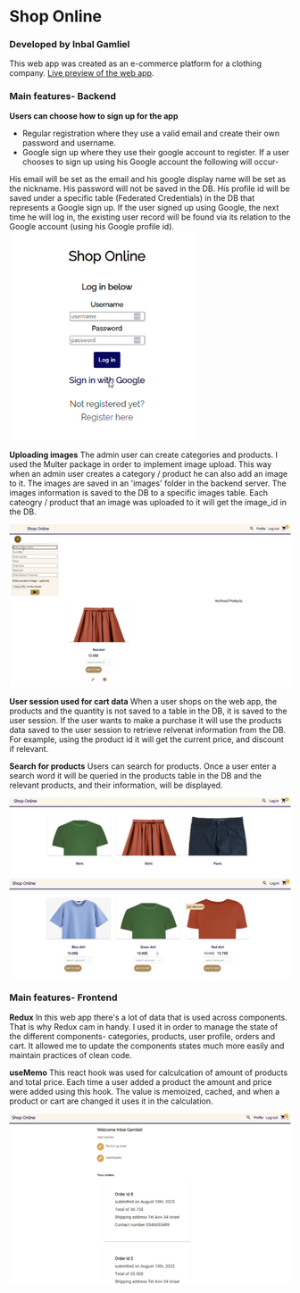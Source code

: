# Shop Online
### Developed by Inbal Gamliel

This web app was created as an e-commerce platform for a clothing company.
[Live preview of the web app](https://bit.ly/3rmoyda).

### Main features- Backend
**Users can choose how to sign up for the app**

- Regular registration where they use a valid email and create their own password and username.
- Google sign up where they use their google account to register.
If a user chooses to sign up using his Google account the following will occur-

His email will be set as the email and his google display name will be set as the nickname. His password will not be saved in the DB. His profile id will be saved under a specific table (Federated Credentials) in the DB that represents a Google sign up. If the user signed up using Google, the next time he will log in, the existing user record will be found via its relation to the Google account (using his Google profile id).
![sign in page](./images/img3.png)

**Uploading images**
The admin user can create categories and products. I used the Multer package in order to implement image upload. This way when an admin user creates a category / product he can also add an image to it.
The images are saved in an 'images' folder in the backend server. The images information is saved to the DB to a specific images table. Each cateogry / product that an image was uploaded to it will get the image_id in the DB.

![adding product](./images/img5.png)

**User session used for cart data**
When a user shops on the web app, the products and the quantity is not saved to a table in the DB, it is saved to the user session.
If the user wants to make a purchase it will use the products data saved to the user session to retrieve relvenat information from the DB. For example, using the product id it will get the current price, and discount if relevant.

**Search for products**
Users can search for products. Once a user enter a search word it will be queried in the products table in the DB and the relevant products, and their information, will be displayed.

![categories page](./images/img1.png)
![products page](./images/img2.png)

### Main features- Frontend
**Redux**
In this web app there's a lot of data that is used across components. That is why Redux cam in handy. I used it in order to manage the state of the different components- categories, products, user profile, orders and cart.
It allowed me to update the components states much more easily and maintain practices of clean code.

**useMemo**
This react hook was used for calculcation of amount of products and total price. Each time a user added a product the amount and price were added using this hook. The value is memoized, cached, and when a product or cart are changed it uses it in the calculation.

![profile page](./images/img4.png)